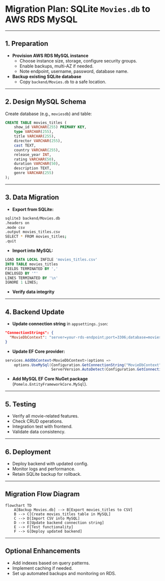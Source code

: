 # Migration Plan: SQLite `Movies.db` to AWS RDS MySQL

---

## 1. Preparation
- **Provision AWS RDS MySQL instance**
  - Choose instance size, storage, configure security groups.
  - Enable backups, multi-AZ if needed.
  - Note endpoint, username, password, database name.
- **Backup existing SQLite database**
  - Copy `backend/Movies.db` to a safe location.

---

## 2. Design MySQL Schema

Create database (e.g., `moviesdb`) and table:

```sql
CREATE TABLE movies_titles (
    show_id VARCHAR(255) PRIMARY KEY,
    type VARCHAR(255),
    title VARCHAR(255),
    director VARCHAR(255),
    cast TEXT,
    country VARCHAR(255),
    release_year INT,
    rating VARCHAR(50),
    duration VARCHAR(50),
    description TEXT,
    genre VARCHAR(255)
);
```

---

## 3. Data Migration

- **Export from SQLite:**

```bash
sqlite3 backend/Movies.db
.headers on
.mode csv
.output movies_titles.csv
SELECT * FROM movies_titles;
.quit
```

- **Import into MySQL:**

```sql
LOAD DATA LOCAL INFILE 'movies_titles.csv'
INTO TABLE movies_titles
FIELDS TERMINATED BY ','
ENCLOSED BY '"'
LINES TERMINATED BY '\n'
IGNORE 1 LINES;
```

- **Verify data integrity**

---

## 4. Backend Update

- **Update connection string** in `appsettings.json`:

```json
"ConnectionStrings": {
  "MovieDbContext": "server=your-rds-endpoint;port=3306;database=moviesdb;user=youruser;password=yourpassword"
}
```

- **Update EF Core provider:**

```csharp
services.AddDbContext<MovieDbContext>(options =>
    options.UseMySql(Configuration.GetConnectionString("MovieDbContext"),
                     ServerVersion.AutoDetect(Configuration.GetConnectionString("MovieDbContext"))));
```

- **Add MySQL EF Core NuGet package** (`Pomelo.EntityFrameworkCore.MySql`).

---

## 5. Testing

- Verify all movie-related features.
- Check CRUD operations.
- Integration test with frontend.
- Validate data consistency.

---

## 6. Deployment

- Deploy backend with updated config.
- Monitor logs and performance.
- Retain SQLite backup for rollback.

---

## Migration Flow Diagram

```mermaid
flowchart TD
    A[Backup Movies.db] --> B[Export movies_titles to CSV]
    B --> C[Create movies_titles table in MySQL]
    C --> D[Import CSV into MySQL]
    D --> E[Update backend connection string]
    E --> F[Test functionality]
    F --> G[Deploy updated backend]
```

---

## Optional Enhancements
- Add indexes based on query patterns.
- Implement caching if needed.
- Set up automated backups and monitoring on RDS.
